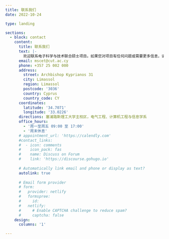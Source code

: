 ```yaml
---
title: 联系我们
date: 2022-10-24

type: landing

sections:
  - block: contact
    content:
      title: 联系我们
      text: |-
        欢迎联系电子科学与技术联合硕士项目。如果您对项目有任何问题或需要更多信息，请随时与我们联系。我们的团队很乐意为您提供帮助。
      email: mscet@cut.ac.cy
      phone: +357 25 002 000
      address:
        street: Archbishop Kyprianos 31
        city: Limassol
        region: Limassol
        postcode: '3036'
        country: Cyprus
        country_code: CY
      coordinates:
        latitude: '34.7071'
        longitude: '33.0226'
      directions: 塞浦路斯理工大学主校区，电气工程、计算机工程与信息学系
      office_hours:
        - '周一至周五 09:00 至 17:00'
        - '周末休息'
      # appointment_url: 'https://calendly.com'
      #contact_links:
      #  - icon: comments
      #    icon_pack: fas
      #    name: Discuss on Forum
      #    link: 'https://discourse.gohugo.io'
    
      # Automatically link email and phone or display as text?
      autolink: true
    
      # Email form provider
      # form:
      #   provider: netlify
      #   formspree:
      #     id:
      #   netlify:
      #     # Enable CAPTCHA challenge to reduce spam?
      #     captcha: false
    design:
      columns: '1'

---
```

